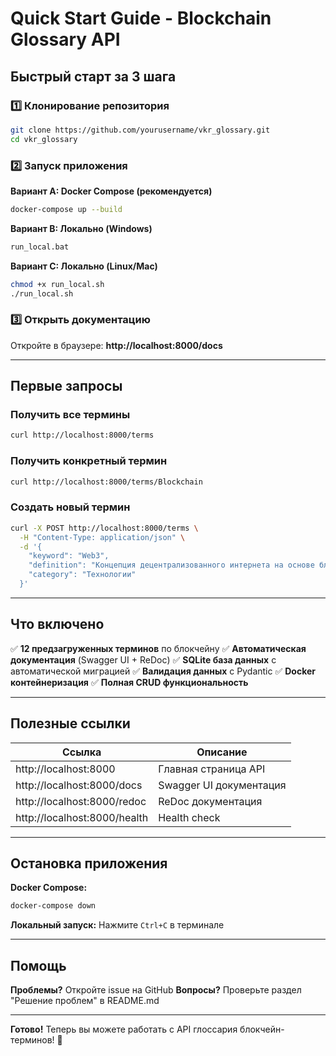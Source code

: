 # Quick Start Guide - Blockchain Glossary API

## Быстрый старт за 3 шага

### 1️⃣ Клонирование репозитория

```bash
git clone https://github.com/yourusername/vkr_glossary.git
cd vkr_glossary
```

### 2️⃣ Запуск приложения

**Вариант A: Docker Compose (рекомендуется)**
```bash
docker-compose up --build
```

**Вариант B: Локально (Windows)**
```bash
run_local.bat
```

**Вариант C: Локально (Linux/Mac)**
```bash
chmod +x run_local.sh
./run_local.sh
```

### 3️⃣ Открыть документацию

Откройте в браузере: **http://localhost:8000/docs**

---

## Первые запросы

### Получить все термины
```bash
curl http://localhost:8000/terms
```

### Получить конкретный термин
```bash
curl http://localhost:8000/terms/Blockchain
```

### Создать новый термин
```bash
curl -X POST http://localhost:8000/terms \
  -H "Content-Type: application/json" \
  -d '{
    "keyword": "Web3",
    "definition": "Концепция децентрализованного интернета на основе блокчейн технологий",
    "category": "Технологии"
  }'
```

---

## Что включено

✅ **12 предзагруженных терминов** по блокчейну
✅ **Автоматическая документация** (Swagger UI + ReDoc)
✅ **SQLite база данных** с автоматической миграцией
✅ **Валидация данных** с Pydantic
✅ **Docker контейнеризация**
✅ **Полная CRUD функциональность**

---

## Полезные ссылки

| Ссылка | Описание |
|--------|----------|
| http://localhost:8000 | Главная страница API |
| http://localhost:8000/docs | Swagger UI документация |
| http://localhost:8000/redoc | ReDoc документация |
| http://localhost:8000/health | Health check |

---


## Остановка приложения

**Docker Compose:**
```bash
docker-compose down
```

**Локальный запуск:**
Нажмите `Ctrl+C` в терминале

---

## Помощь

**Проблемы?** Откройте issue на GitHub
**Вопросы?** Проверьте раздел "Решение проблем" в README.md

---

**Готово!** Теперь вы можете работать с API глоссария блокчейн-терминов! 🎉
